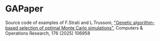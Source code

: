 # GAPaper
Source code of examples of F.Strati and L.Trussoni, ["Genetic algorithm-based selection of optimal Monte Carlo simulations"](https://www.sciencedirect.com/science/article/abs/pii/S0305054824004301?via%3Dihub), Computers & Operations Research, 176 (2025) 106958


